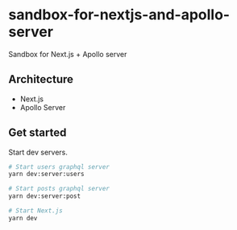 # sandbox-for-nextjs-and-apollo-server
Sandbox for Next.js + Apollo server

## Architecture

- Next.js
- Apollo Server

## Get started
Start dev servers.

```bash
# Start users graphql server
yarn dev:server:users

# Start posts graphql server
yarn dev:server:post

# Start Next.js
yarn dev
```

